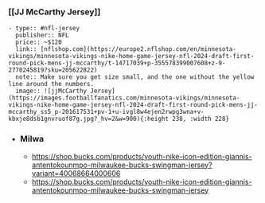### [[JJ McCarthy Jersey]]
	- type:: #nfl-jersey 
	  publisher:: NFL
	  price:: ~$120
	  link:: [nflshop.com](https://europe2.nflshop.com/en/minnesota-vikings/minnesota-vikings-nike-home-game-jersey-nfl-2024-draft-first-round-pick-mens-jj-mccarthy/t-14717039+p-355578399007608+z-9-2770245819?sku=205622822)
	  note:: Make sure you get size small, and the one without the yellow line around the numbers.
	  image:: ![jjMcCarthy Jersey](https://images.footballfanatics.com/minnesota-vikings/minnesota-vikings-nike-home-game-jersey-nfl-2024-draft-first-round-pick-mens-jj-mccarthy_ss5_p-201617531+pv-1+u-ivgl8w4ejen2rwpg3wna+v-kbxje8dsb1gnvruof87g.jpg?_hv=2&w=900){:height 238, :width 228}
- ### Milwa
	- https://shop.bucks.com/products/youth-nike-icon-edition-giannis-antentokounmpo-milwaukee-bucks-swingman-jersey?variant=40068664000606
	- https://shop.bucks.com/products/youth-nike-icon-edition-giannis-antentokounmpo-milwaukee-bucks-swingman-jersey
